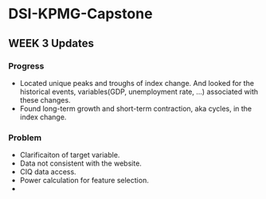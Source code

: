 # DSI-KPMG-Capstone

## WEEK 3 Updates
### Progress
- Located unique peaks and troughs of index change. And looked for the historical events, variables(GDP, unemployment rate, ...) associated with these changes.
- Found long-term growth and short-term contraction, aka cycles, in the index change.
### Problem
- Clarificaiton of target variable.
- Data not consistent with the website.
- CIQ data access.
- Power calculation for feature selection.
- 
